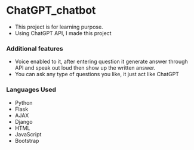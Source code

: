 # ChatGPT_chatbot
- This project is for learning purpose.
- Using ChatGPT API, I made this project  

### Additional features 
- Voice enabled to it, after entering question it generate answer through API and speak out loud then show up the written answer.
- You can ask any type of questions you like, it just act like ChatGPT

### Languages Used
- Python
- Flask
- AJAX
- Django
- HTML
- JavaScript
- Bootstrap
